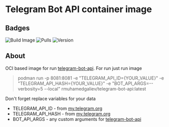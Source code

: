 # Telegram Bot API container image

## Badges

![Build Image](https://github.com/rmuhamedgaliev/telegram-bot-api/actions/workflows/oci-image.yml/badge.svg)
![Pulls](https://img.shields.io/docker/pulls/rmuhamedgaliev/telegram-bot-api?style=plastic)
![Version](https://img.shields.io/docker/v/rmuhamedgaliev/telegram-bot-api?sort=date)

## About

OCI based image for run [telegram-bot-api](https://github.com/tdlib/telegram-bot-api). For run just run image

> podman run -p 8081:8081 -e "TELEGRAM_API_ID={YOUR_VALUE}" -e "TELEGRAM_API_HASH={YOUR_VALUE}" -e "BOT_API_ARGS=--verbosity=5 --local" rmuhamedgaliev/telegram-bot-api:latest

Don't forget replace variables for your data
- TELEGRAM_API_ID - from [my.telegram.org](https://my.telegram.org)
- TELEGRAM_API_HASH - from [my.telegram.org](https://my.telegram.org)
- BOT_API_ARGS - any custom arguments for [telegram-bot-api](https://github.com/tdlib/telegram-bot-api)




